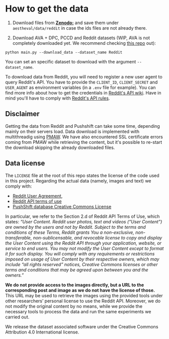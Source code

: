 # How to get the data

1. Download files from [__Zenodo:__](https://zenodo.org/record/6985507) and save them under `aestheval/data/reddit` in case the ids files are not already there.

2. Download AVA + DPC, PCCD and Reddit datasets (WIP, AVA is not completely downloaded yet. We recommend checking [this repo](https://github.com/imfing/ava_downloader) out):

```
python main.py --download_data --dataset_name Reddit
```
You can set an specific dataset to download with the argument `--dataset_name`. 

To download data from Reddit, you will need to register a new user agent to query Reddit's API. You have to provide the `CLIENT_ID`, `CLIENT_SECRET` and `USER_AGENT` as environment variables (in a `.env` file for example). You can find more info about how to get the credentials in [Reddit's API wiki](https://github.com/reddit-archive/reddit/wiki/OAuth2-Quick-Start-Example#first-steps). Have in mind you'll have to comply with [Reddit's API rules](https://github.com/reddit-archive/reddit/wiki/API).  

## Disclaimer

Getting the data from Reddit and Pushshift can take some time, depending mainly on their servers load. Data download is implemented with multithreadig using [PMAW](https://github.com/mattpodolak/pmaw). We have also encountered SSL certificate errors coming from PMAW while retrieving the content, but it's possible to re-start the download skipping the already downloaded files.


## Data license

The `LICENSE` file at the root of this repo states the license of the code used in this project. Regarding the actual data (namely, images and text) we comply with:

- [Reddit User Agreement](https://www.redditinc.com/policies/user-agreement/),
- [Reddit API terms of use](https://docs.google.com/a/reddit.com/forms/d/e/1FAIpQLSezNdDNK1-P8mspSbmtC2r86Ee9ZRbC66u929cG2GX0T9UMyw/viewform)
- [PushShift database Creative Commons License](https://zenodo.org/record/3608135\#.Yp3XEXZBw2w)

In particular, we refer to the Section 2.d of Reddit API Terms of Use, which states:
_“User Content. Reddit user photos, text and videos (“User Content”) are owned by the users and not by Reddit. Subject to the terms and conditions of these Terms, Reddit grants You a non-exclusive, non-transferable, non-sublicensable, and revocable license to copy and display the User Content using the Reddit API through your application, website, or service to end users. You may not modify the User Content except to format it for such display. You will comply with any requirements or restrictions imposed on usage of User Content by their respective owners, which may include “all rights reserved” notices, Creative Commons licenses or other terms and conditions that may be agreed upon between you and the owners.”_

**We do not provide access to the images directly, but a URL to the corresponding post and image as we do not have the license of those.** This URL may be used to retrieve the images using the provided tools under other researchers’ personal license to use the Reddit API. Moreover, we do not modify the original content by no means, while we provide the necessary tools to process the data and run the same experiments we carried out. 

We release the dataset associated software under the Creative Commons Attribution 4.0 International license.
